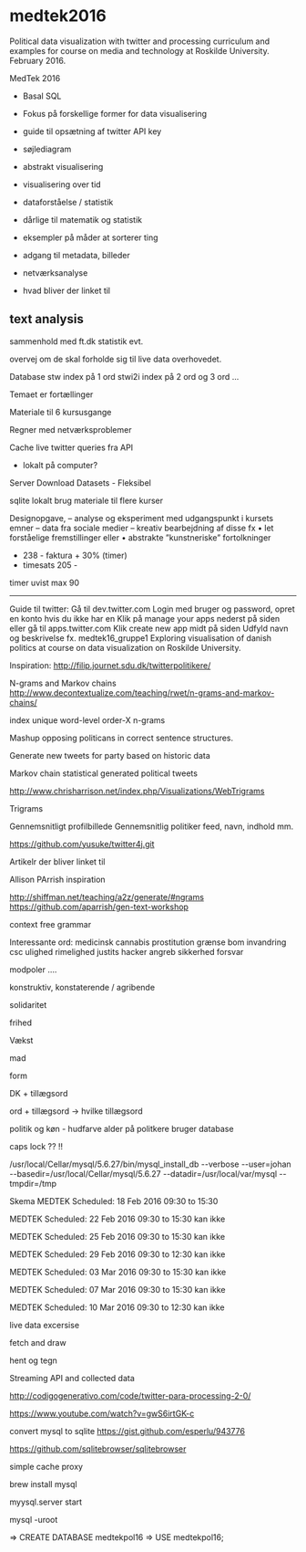 # medtek2016
Political data visualization with twitter and processing curriculum and examples for course on media and technology at Roskilde University. February 2016.



MedTek 2016 

- Basal SQL
- Fokus på forskellige former for data visualisering
- guide til opsætning af twitter API key 
- søjlediagram
- abstrakt visualisering
- visualisering over tid
- dataforståelse / statistik
- dårlige til matematik og statistik
- eksempler på måder at sorterer ting
- adgang til metadata, billeder

- netværksanalyse 
- hvad bliver der linket til 

text analysis
- 

sammenhold med ft.dk statistik evt. 

overvej om de skal forholde sig til live data overhovedet.


Database 
stw index på 1 ord
stwi2i index på 2 ord 
og 3 ord
...

Temaet er fortællinger

Materiale til 6 kursusgange

Regner med netværksproblemer

Cache live twitter queries fra API
- lokalt på computer? 

Server Download Datasets - Fleksibel 

sqlite lokalt
brug materiale til flere kurser

Designopgave, – analyse og eksperiment med udgangspunkt i kursets emner – data fra sociale medier – kreativ bearbejdning af disse fx • let forståelige fremstillinger eller • abstrakte ”kunstneriske” fortolkninger

- 238 - faktura + 30% (timer)
- timesats 205 - 

timer uvist max 90

---
Guide til twitter: 
Gå til dev.twitter.com
Login med bruger og password, opret en konto hvis du ikke har en 
Klik på manage your apps nederst på siden eller gå til apps.twitter.com
Klik create new app midt på siden
Udfyld navn og  beskrivelse
fx. medtek16_gruppe1
Exploring visualisation of danish politics at course on data visualization on Roskilde University. 


Inspiration:
http://filip.journet.sdu.dk/twitterpolitikere/

N-grams and Markov chains
http://www.decontextualize.com/teaching/rwet/n-grams-and-markov-chains/


 index unique word-level order-X n-grams


Mashup opposing politicans in correct sentence structures. 

Generate new tweets for party based on historic data 

Markov chain statistical generated political tweets

http://www.chrisharrison.net/index.php/Visualizations/WebTrigrams

Trigrams

Gennemsnitligt profilbillede
Gennemsnitlig politiker feed, navn, indhold mm. 

https://github.com/yusuke/twitter4j.git

Artikelr der bliver linket til 

Allison PArrish inspiration

http://shiffman.net/teaching/a2z/generate/#ngrams
https://github.com/aparrish/gen-text-workshop

context free grammar

Interessante ord:
medicinsk cannabis
prostitution
grænse bom 
invandring
csc
ulighed
rimelighed
justits
hacker
angreb
sikkerhed
forsvar

modpoler ....

konstruktiv, konstaterende / agribende

solidaritet

frihed


Vækst

mad

form

DK + tillægsord

ord + tillægsord -> hvilke tillægsord

politik og køn - hudfarve
alder på politkere
bruger database

caps lock
?? !!

/usr/local/Cellar/mysql/5.6.27/bin/mysql_install_db --verbose --user=johan --basedir=/usr/local/Cellar/mysql/5.6.27 --datadir=/usr/local/var/mysql --tmpdir=/tmp


Skema 
MEDTEK
Scheduled: 18 Feb 2016 09:30 to 15:30

MEDTEK
Scheduled: 22 Feb 2016 09:30 to 15:30 kan ikke

MEDTEK
Scheduled: 25 Feb 2016 09:30 to 15:30 kan ikke

MEDTEK
Scheduled: 29 Feb 2016 09:30 to 12:30 kan ikke

MEDTEK
Scheduled: 03 Mar 2016 09:30 to 15:30 kan ikke

MEDTEK
Scheduled: 07 Mar 2016 09:30 to 15:30 kan ikke 

MEDTEK
Scheduled: 10 Mar 2016 09:30 to 12:30 kan ikke


live data excersise 

fetch and draw

hent og tegn 

Streaming API
and collected data


http://codigogenerativo.com/code/twitter-para-processing-2-0/

https://www.youtube.com/watch?v=gwS6irtGK-c


convert mysql to sqlite
https://gist.github.com/esperlu/943776


https://github.com/sqlitebrowser/sqlitebrowser

simple cache proxy

brew install mysql

myysql.server start

mysql -uroot

=> CREATE DATABASE medtekpol16
=>  USE medtekpol16;







